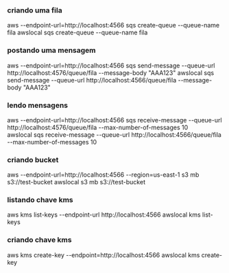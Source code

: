 
### criando uma fila

aws --endpoint-url=http://localhost:4566 sqs create-queue --queue-name fila
awslocal sqs create-queue --queue-name fila

### postando uma mensagem

aws --endpoint-url=http://localhost:4566 sqs send-message --queue-url http://localhost:4576/queue/fila --message-body "AAA123"
awslocal sqs send-message --queue-url http://localhost:4566/queue/fila --message-body "AAA123"

### lendo mensagens

aws --endpoint-url=http://localhost:4566 sqs receive-message --queue-url http://localhost:4576/queue/fila --max-number-of-messages 10                                                              
awslocal sqs receive-message --queue-url http://localhost:4566/queue/fila --max-number-of-messages 10                                                              

### criando bucket

aws --endpoint-url=http://localhost:4566 --region=us-east-1 s3 mb s3://test-bucket
awslocal s3 mb s3://test-bucket

### listando chave kms
aws kms list-keys --endpoint-url http://localhost:4566
awslocal kms list-keys

### criando chave kms
aws kms create-key --endpoint=http://localhost:4566
awslocal kms create-key
